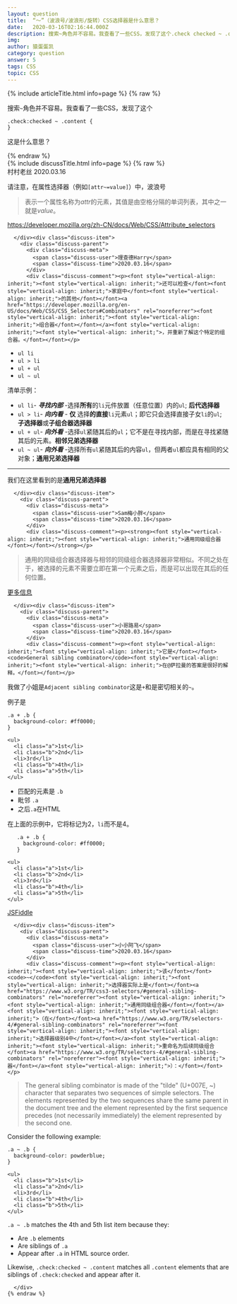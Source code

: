 ```yaml
---
layout: question
title:  “〜”（波浪号/波浪形/旋转）CSS选择器是什么意思？
date:   2020-03-16T02:16:44.000Z
description: 搜索~角色并不容易。我查看了一些CSS，发现了这个.check checked ~ .content {}这是什么意思？...
img: 
author: 猿蛋蛋凯
category: question
answer: 5
tags: CSS
topic: CSS
---
```

<div class="article-root">
  <div class="article">
    {% include articleTitle.html info=page %}
    {% raw %}
    <div class="article-content"><p><font style="vertical-align: inherit;"><font style="vertical-align: inherit;">搜索</font></font><code>~</code><font style="vertical-align: inherit;"><font style="vertical-align: inherit;">角色并不容易。</font><font style="vertical-align: inherit;">我查看了一些CSS，发现了这个</font></font></p>

<pre><code>.check:checked ~ .content {<font></font>
}<font></font>
</code></pre>

<p><font style="vertical-align: inherit;"><font style="vertical-align: inherit;">这是什么意思？</font></font></p></div>
    {% endraw %}
  </div>

  <div class="discuss-wrapper">
    {% include discussTitle.html info=page %}
    {% raw %}
    <div class="discuss-item">
        <div class="discuss-parent">
          <div class="discuss-meta">
            <span class="discuss-user">村村老丝</span>
            <span class="discuss-time">2020.03.16</span>
          </div>
          <div class="discuss-comment"><p><font style="vertical-align: inherit;"><font style="vertical-align: inherit;">请注意，在属性选择器（例如</font></font><code>[attr~=value]</code><font style="vertical-align: inherit;"><font style="vertical-align: inherit;">）中，波浪号</font></font></p>

<blockquote>
  <p><font style="vertical-align: inherit;"><font style="vertical-align: inherit;">表示一个属性名称为</font></font><em><font style="vertical-align: inherit;"><font style="vertical-align: inherit;">attr</font></font></em><font style="vertical-align: inherit;"><font style="vertical-align: inherit;">的元素，</font><font style="vertical-align: inherit;">其值是由空格分隔的单词列表，其中之一就是</font></font><em><font style="vertical-align: inherit;"><font style="vertical-align: inherit;">value</font></font></em><font style="vertical-align: inherit;"><font style="vertical-align: inherit;">。</font></font></p>
</blockquote>

<p><a href="https://developer.mozilla.org/en-US/docs/Web/CSS/Attribute_selectors" rel="nofollow noreferrer"><font style="vertical-align: inherit;"><font style="vertical-align: inherit;">https://developer.mozilla.org/zh-CN/docs/Web/CSS/Attribute_selectors</font></font></a></p></div>
        </div>
        
      </div><div class="discuss-item">
        <div class="discuss-parent">
          <div class="discuss-meta">
            <span class="discuss-user">理查德Harry</span>
            <span class="discuss-time">2020.03.16</span>
          </div>
          <div class="discuss-comment"><p><font style="vertical-align: inherit;"><font style="vertical-align: inherit;">还可以检查</font><font style="vertical-align: inherit;">家庭中</font><font style="vertical-align: inherit;">的其他</font></font><a href="https://developer.mozilla.org/en-US/docs/Web/CSS/CSS_Selectors#Combinators" rel="noreferrer"><font style="vertical-align: inherit;"><font style="vertical-align: inherit;">组合器</font></font></a><font style="vertical-align: inherit;"><font style="vertical-align: inherit;">，并重新了解这个特定的组合器。</font></font></p>

<ul>
<li><code>ul li</code></li>
<li><code>ul &gt; li</code></li>
<li><code>ul + ul</code> </li>
<li><code>ul ~ ul</code></li>
</ul>

<p><font style="vertical-align: inherit;"><font style="vertical-align: inherit;">清单示例： </font></font></p>

<ul>
<li><code>ul li</code><font style="vertical-align: inherit;"><font style="vertical-align: inherit;">- </font></font><strong><em><font style="vertical-align: inherit;"><font style="vertical-align: inherit;">寻找内部</font></font></em></strong><font style="vertical-align: inherit;"><font style="vertical-align: inherit;"> -选择</font></font><strong><font style="vertical-align: inherit;"><font style="vertical-align: inherit;">所有</font></font></strong><font style="vertical-align: inherit;"><font style="vertical-align: inherit;">的</font></font><code>li</code><font style="vertical-align: inherit;"><font style="vertical-align: inherit;">元件放置（任意位置）内的</font></font><code>ul</code><font style="vertical-align: inherit;"><font style="vertical-align: inherit;">; </font></font><strong><font style="vertical-align: inherit;"><font style="vertical-align: inherit;">后代选择器</font></font></strong></li>
<li><code>ul &gt; li</code><font style="vertical-align: inherit;"><font style="vertical-align: inherit;">- </font></font><strong><em><font style="vertical-align: inherit;"><font style="vertical-align: inherit;">向内看</font></font></em></strong><font style="vertical-align: inherit;"><font style="vertical-align: inherit;"> - </font></font><strong><font style="vertical-align: inherit;"><font style="vertical-align: inherit;">仅</font></font></strong> <font style="vertical-align: inherit;"><font style="vertical-align: inherit;">选择</font><strong><font style="vertical-align: inherit;">的直接</font></strong></font><code>li</code><font style="vertical-align: inherit;"><font style="vertical-align: inherit;">元素</font></font><code>ul</code><font style="vertical-align: inherit;"><font style="vertical-align: inherit;">；</font><font style="vertical-align: inherit;">即它只会选择直接子女</font></font><code>li</code><font style="vertical-align: inherit;"><font style="vertical-align: inherit;">的</font></font><code>ul</code><font style="vertical-align: inherit;"><font style="vertical-align: inherit;">; </font></font><strong><font style="vertical-align: inherit;"><font style="vertical-align: inherit;">子选择器</font></font></strong><font style="vertical-align: inherit;"><font style="vertical-align: inherit;">或</font></font><strong><font style="vertical-align: inherit;"><font style="vertical-align: inherit;">子组合器选择器</font></font></strong></li>
<li><code>ul + ul</code><font style="vertical-align: inherit;"><font style="vertical-align: inherit;">- </font></font><strong><em><font style="vertical-align: inherit;"><font style="vertical-align: inherit;">向外看</font></font></em></strong><font style="vertical-align: inherit;"><font style="vertical-align: inherit;"> -选择</font></font><code>ul</code><font style="vertical-align: inherit;"><font style="vertical-align: inherit;">紧随其后的</font></font><code>ul</code><font style="vertical-align: inherit;"><font style="vertical-align: inherit;">；</font><font style="vertical-align: inherit;">它不是在寻找内部，而是在寻找紧随其后的元素。</font></font><strong><font style="vertical-align: inherit;"><font style="vertical-align: inherit;">相邻兄弟选择器</font></font></strong></li>
<li><code>ul ~ ul</code><font style="vertical-align: inherit;"><font style="vertical-align: inherit;">- </font></font><strong><em><font style="vertical-align: inherit;"><font style="vertical-align: inherit;">向外看</font></font></em></strong><font style="vertical-align: inherit;"><font style="vertical-align: inherit;"> -选择所有</font></font><code>ul</code><font style="vertical-align: inherit;"><font style="vertical-align: inherit;">紧随其后的内容</font></font><code>ul</code><font style="vertical-align: inherit;"><font style="vertical-align: inherit;">，但两者</font></font><code>ul</code><font style="vertical-align: inherit;"><font style="vertical-align: inherit;">都应具有相同的父对象；</font></font><strong><font style="vertical-align: inherit;"><font style="vertical-align: inherit;">通用兄弟选择器</font></font></strong></li>
</ul>

<hr>

<p><font style="vertical-align: inherit;"><font style="vertical-align: inherit;">我们在这里看到的是</font></font><strong><font style="vertical-align: inherit;"><font style="vertical-align: inherit;">通用兄弟选择器</font></font></strong></p></div>
        </div>
        
      </div><div class="discuss-item">
        <div class="discuss-parent">
          <div class="discuss-meta">
            <span class="discuss-user">Sam梅小胖</span>
            <span class="discuss-time">2020.03.16</span>
          </div>
          <div class="discuss-comment"><p><strong><font style="vertical-align: inherit;"><font style="vertical-align: inherit;">通用同级组合器</font></font></strong></p>

<blockquote>
  <p><font style="vertical-align: inherit;"><font style="vertical-align: inherit;">通用的同级组合器选择器与相邻的同级组合器选择器非常相似。</font><font style="vertical-align: inherit;">不同之处在于，被选择的元素不需要立即在第一个元素之后，而是可以出现在其后的任何位置。</font></font></p>
</blockquote>

<p><a href="http://css-tricks.com/child-and-sibling-selectors/"><font style="vertical-align: inherit;"><font style="vertical-align: inherit;">更多信息</font></font></a></p></div>
        </div>
        
      </div><div class="discuss-item">
        <div class="discuss-parent">
          <div class="discuss-meta">
            <span class="discuss-user">小哥路易</span>
            <span class="discuss-time">2020.03.16</span>
          </div>
          <div class="discuss-comment"><p><font style="vertical-align: inherit;"><font style="vertical-align: inherit;">它是</font></font><code>General sibling combinator</code><font style="vertical-align: inherit;"><font style="vertical-align: inherit;">在@萨拉曼的答案是很好的解释。</font></font></p>

<p><font style="vertical-align: inherit;"><font style="vertical-align: inherit;">我做了小姐是</font></font><code>Adjacent sibling combinator</code><font style="vertical-align: inherit;"><font style="vertical-align: inherit;">这是</font></font><code>+</code><font style="vertical-align: inherit;"><font style="vertical-align: inherit;">和是密切相关的</font></font><code>~</code><font style="vertical-align: inherit;"><font style="vertical-align: inherit;">。</font></font></p>

<p><font style="vertical-align: inherit;"><font style="vertical-align: inherit;">例子是 </font></font></p>

<pre><code>.a + .b {<font></font>
  background-color: #ff0000;<font></font>
}<font></font>
<font></font>
&lt;ul&gt;<font></font>
  &lt;li class="a"&gt;1st&lt;/li&gt;<font></font>
  &lt;li class="b"&gt;2nd&lt;/li&gt;<font></font>
  &lt;li&gt;3rd&lt;/li&gt;<font></font>
  &lt;li class="b"&gt;4th&lt;/li&gt;<font></font>
  &lt;li class="a"&gt;5th&lt;/li&gt;<font></font>
&lt;/ul&gt;<font></font>
</code></pre>

<ul>
<li><font style="vertical-align: inherit;"><font style="vertical-align: inherit;">匹配的元素是 </font></font><code>.b</code> </li>
<li><font style="vertical-align: inherit;"><font style="vertical-align: inherit;">毗邻 </font></font><code>.a</code></li>
<li><font style="vertical-align: inherit;"><font style="vertical-align: inherit;">之后</font></font><code>.a</code><font style="vertical-align: inherit;"><font style="vertical-align: inherit;">在HTML</font></font></li>
</ul>

<p><font style="vertical-align: inherit;"><font style="vertical-align: inherit;">在上面的示例中，它将标记为2，</font></font><code>li</code><font style="vertical-align: inherit;"><font style="vertical-align: inherit;">而不是4。</font></font></p>

<p></p><div class="snippet" data-lang="js" data-hide="false" data-console="false" data-babel="false">
<div class="snippet-code">
<pre class="snippet-code-css lang-css prettyprint-override"><code>   .a + .b {<font></font>
     background-color: #ff0000;<font></font>
   }</code></pre>
<pre class="snippet-code-html lang-html prettyprint-override"><code>&lt;ul&gt;<font></font>
  &lt;li class="a"&gt;1st&lt;/li&gt;<font></font>
  &lt;li class="b"&gt;2nd&lt;/li&gt;<font></font>
  &lt;li&gt;3rd&lt;/li&gt;<font></font>
  &lt;li class="b"&gt;4th&lt;/li&gt;<font></font>
  &lt;li class="a"&gt;5th&lt;/li&gt;<font></font>
&lt;/ul&gt;</code></pre>
</div>
</div>
<p></p>

<p><a href="http://jsfiddle.net/81yrmd5d/" rel="noreferrer"><font style="vertical-align: inherit;"><font style="vertical-align: inherit;">JSFiddle</font></font></a></p></div>
        </div>
        
      </div><div class="discuss-item">
        <div class="discuss-parent">
          <div class="discuss-meta">
            <span class="discuss-user">小小阿飞</span>
            <span class="discuss-time">2020.03.16</span>
          </div>
          <div class="discuss-comment"><p><font style="vertical-align: inherit;"><font style="vertical-align: inherit;">该</font></font><code>~</code><font style="vertical-align: inherit;"><font style="vertical-align: inherit;">选择器实际上是</font></font><a href="https://www.w3.org/TR/css3-selectors/#general-sibling-combinators" rel="noreferrer"><font style="vertical-align: inherit;"><font style="vertical-align: inherit;">通用同级组合器</font></font></a><font style="vertical-align: inherit;"><font style="vertical-align: inherit;">（在</font></font><a href="https://www.w3.org/TR/selectors-4/#general-sibling-combinators" rel="noreferrer"><font style="vertical-align: inherit;"><font style="vertical-align: inherit;">选择器级别4中</font></font></a><font style="vertical-align: inherit;"><font style="vertical-align: inherit;">重命名为后续同级组合</font><a href="https://www.w3.org/TR/selectors-4/#general-sibling-combinators" rel="noreferrer"><font style="vertical-align: inherit;">器</font></a><font style="vertical-align: inherit;">）：</font></font></p>

<blockquote>
  <p>The general sibling combinator is made of the "tilde" (U+007E, ~)
  character that separates two sequences of simple selectors. The
  elements represented by the two sequences share the same parent in the
  document tree and the element represented by the first sequence
  precedes (not necessarily immediately) the element represented by the
  second one.</p>
</blockquote>

<p>Consider the following example:</p>

<p></p><div class="snippet" data-lang="js" data-hide="false" data-console="false" data-babel="false">
<div class="snippet-code">
<pre class="snippet-code-css lang-css prettyprint-override"><code>.a ~ .b {<font></font>
  background-color: powderblue;<font></font>
}</code></pre>
<pre class="snippet-code-html lang-html prettyprint-override"><code>&lt;ul&gt;<font></font>
  &lt;li class="b"&gt;1st&lt;/li&gt;<font></font>
  &lt;li class="a"&gt;2nd&lt;/li&gt;<font></font>
  &lt;li&gt;3rd&lt;/li&gt;<font></font>
  &lt;li class="b"&gt;4th&lt;/li&gt;<font></font>
  &lt;li class="b"&gt;5th&lt;/li&gt;<font></font>
&lt;/ul&gt;</code></pre>
</div>
</div>
<p></p>

<p><code>.a ~ .b</code> matches the 4th and 5th list item because they:</p>

<ul>
<li>Are <code>.b</code> elements  </li>
<li>Are siblings of <code>.a</code></li>
<li>Appear after <code>.a</code> in HTML source order.</li>
</ul>

<p>Likewise, <code>.check:checked ~ .content</code> matches all <code>.content</code> elements that are siblings of <code>.check:checked</code> and appear after it.</p></div>
        </div>
        
      </div>
    {% endraw %}
  </div>
<div>
